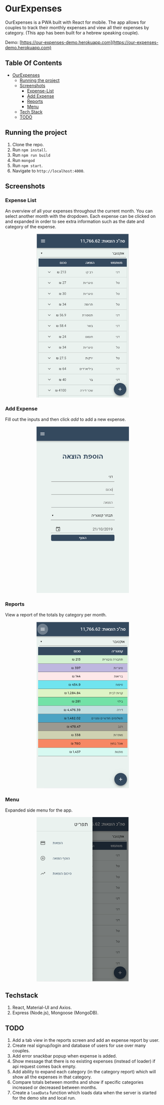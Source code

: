 # OurExpenses

OurExpenses is a PWA built with React for mobile. The app allows for couples to track their monthly expenses and view all their expenses by category. (This app has been built for a hebrew speaking couple).

Demo: [https://our-expenses-demo.herokuapp.com](https://our-expenses-demo.herokuapp.com)

## Table Of Contents
- [OurExpenses](#ourexpenses)
  * [Running the project](#running-the-project)
  * [Screenshots](#screenshots)
    + [Expense-List](#expense-list)
    + [Add Expense](#add-expense)
    + [Reports](#reports)
    + [Menu](#menu)
  * [Tech Stack](#tech-stack)
  * [TODO](#todo)

## Running the project
1. Clone the repo.
2. Run `npm install`.
3. Run `npm run build`
4. Run `mongod`
5. Run `npm start`.
6. Navigate to `http://localhost:4000`.

## Screenshots

### Expense List
An overview of all your expenses throughout the current month. You can select another month with the dropdown. Each expense can be clicked on and expanded in order to see extra information such as the date and category of the expense.
<p align="center"><img src="assets/expense-list.png" width="300" /></p>

### Add Expense
Fill out the inputs and then click *add* to add a new expense.
<p align="center"><img src="assets/add-expense.png" width="300" /></p>

### Reports
View a report of the totals by category per month.
<p align="center"><img src="assets/category-page.png" width="300" /></p>

### Menu
Expanded side menu for the app.
<p align="center"><img src="assets/menu.png" width="300" /></p>

## Techstack
1. React, Material-UI and Axios.
2. Express (Node.js), Mongoose (MongoDB).

## TODO
1. Add a tab view in the reports screen and add an expense report by user.
2. Create real signup/login and database of users for use over many couples.
3. Add error snackbar popup when expense is added.
4. Show message that there is no existing expenses (instead of loader) if api request comes back empty.
5. Add ability to expand each category (in the category report) which will show all the expenses in that category.
6. Compare totals between months and show if specific categories increased or decreased between months.
7. Create a `loadData` function which loads data when the server is started for the demo site and local run.